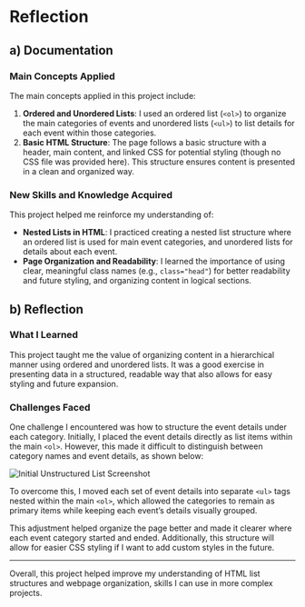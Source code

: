 # Reflection

## a) Documentation

### Main Concepts Applied
The main concepts applied in this project include:
1. **Ordered and Unordered Lists**: I used an ordered list (`<ol>`) to organize the main categories of events and unordered lists (`<ul>`) to list details for each event within those categories.
2. **Basic HTML Structure**: The page follows a basic structure with a header, main content, and linked CSS for potential styling (though no CSS file was provided here). This structure ensures content is presented in a clean and organized way.

### New Skills and Knowledge Acquired
This project helped me reinforce my understanding of:
- **Nested Lists in HTML**: I practiced creating a nested list structure where an ordered list is used for main event categories, and unordered lists for details about each event.
- **Page Organization and Readability**: I learned the importance of using clear, meaningful class names (e.g., `class="head"`) for better readability and future styling, and organizing content in logical sections.

## b) Reflection

### What I Learned
This project taught me the value of organizing content in a hierarchical manner using ordered and unordered lists. It was a good exercise in presenting data in a structured, readable way that also allows for easy styling and future expansion.

### Challenges Faced
One challenge I encountered was how to structure the event details under each category. Initially, I placed the event details directly as list items within the main `<ol>`. However, this made it difficult to distinguish between category names and event details, as shown below:

![Initial Unstructured List Screenshot](https://via.placeholder.com/400x200)

To overcome this, I moved each set of event details into separate `<ul>` tags nested within the main `<ol>`, which allowed the categories to remain as primary items while keeping each event’s details visually grouped.

This adjustment helped organize the page better and made it clearer where each event category started and ended. Additionally, this structure will allow for easier CSS styling if I want to add custom styles in the future.

---

Overall, this project helped improve my understanding of HTML list structures and webpage organization, skills I can use in more complex projects.
